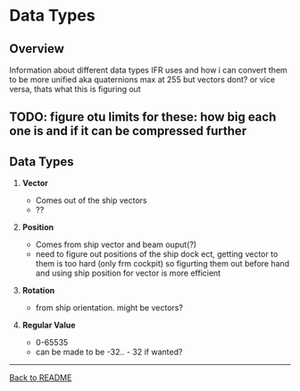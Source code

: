 
# Data Types

## Overview

Information about different data types IFR uses and how i can convert them to be more unified
aka quaternions max at 255 but vectors dont? or vice versa, thats what this is figuring out

TODO: figure otu limits for these: how big each one is and if it can be compressed further
---

## Data Types

1. **Vector**  
   - Comes out of the ship vectors
   - ??

2. **Position**  
   - Comes from ship vector and beam ouput(?)
   - need to figure out positions of the ship dock ect, getting vector to them is too hard (only frm cockpit) so figurting them out before hand and using ship position for vector is more efficient

3. **Rotation**  
   - from ship orientation. might be vectors?

4. **Regular Value**  
   - 0-65535
   - can be made to be -32.. - 32 if wanted?

---

[Back to README](./README.md)